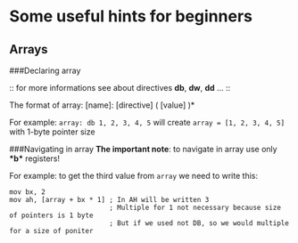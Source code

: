 # Some useful hints for beginners

## Arrays
###Declaring array 

:: for more informations see about directives __db__, __dw__, __dd__ ... ::

The format of array: [name]: [directive] \( [value] \)*

For example: `array: db 1, 2, 3, 4, 5` will create `array = [1, 2, 3, 4, 5]` with 1-byte pointer size

###Navigating in array
__The important note__: to navigate in array use only __\*b\*__ registers!

For example: to get the third value from `array` we need to write this:
```
mov bx, 2
mov ah, [array + bx * 1] ; In AH will be written 3
                         ; Multiple for 1 not necessary because size of pointers is 1 byte
                         ; But if we used not DB, so we would multiple for a size of poniter 
```
